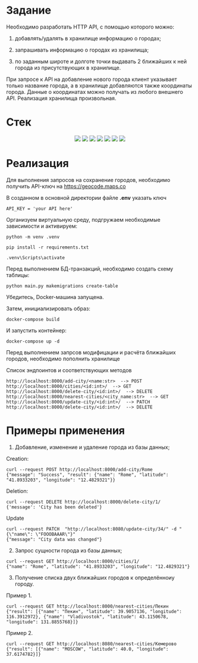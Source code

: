 # Задание
Необходимо разработать HTTP API, с помощью которого можно:
1) добавлять/удалять в хранилище информацию о городах;

2) запрашивать информацию о городах из хранилища;

3) по заданным широте и долготе точки выдавать 2 ближайших к ней города из присутствующих в хранилище.

При запросе к API на добавление нового города клиент указывает только название города, а в хранилище добавляются также координаты города. Данные о координатах можно получать из любого внешнего API.
Реализация хранилища произвольная.

# Стек
<div align="center">
<img src="https://img.shields.io/badge/Python-FFD43B?style=for-the-badge&logo=python&logoColor=blue" />
<img src="https://img.shields.io/badge/aiohttp-9999FF.svg?style=for-the-badge&logo=aiohttp&logoColor=white" />
<img src="https://img.shields.io/badge/SQLAlchemy-9999FF.svg?style=for-the-badge&logo=SQLAlchemy&logoColor=white" />
<img src="https://img.shields.io/badge/Pydantic-9999FF.svg?style=for-the-badge&logo=Pydantic&logoColor=white" />
<img src="https://img.shields.io/badge/Docker-9999FF.svg?style=for-the-badge&logo=Docker&logoColor=white" />
<img src="https://img.shields.io/badge/VS%20Code%20Insiders-35b393.svg?style=for-the-badge&logo=visual-studio-code&logoColor=white" />
<img src="https://img.shields.io/badge/sqlite-%2307405e.svg?style=for-the-badge&logo=sqlite&logoColor=white" />
</div>

# Реализация
Для выполнения запрoсов на сохранение
городов, необходимо получить API-ключ на https://geocode.maps.co

В созданном в основной директории
файле **.env** указать ключ
```
API_KEY = 'your API here'
```

Организуем виртуальную среду, подгружаем необходимые
зависимости и активируем:
```
python -m venv .venv

pip install -r requirements.txt

.venv\Scripts\activate
```

Перед выполнением БД-транзакций, необходимо
создать схему таблицы:

```
python main.py makemigrations create-table
```

Убедитесь, Docker-машина запущена.

Затем, инициализировать образ:

```
docker-compose build
```

И запустить контейнер:

```
docker-compose up -d
```

Перед выполнением запрсов модифицации
и расчёта ближайших городов, необходимо
пополнить хранилище

Список эндпоинтов и соответствующих методов

```
http://localhost:8000/add-city/<name:str>  --> POST
http://localhost:8000/cities/<id:int>/  --> GET
http://localhost:8000/delete-city/<id:int>/  --> DELETE
http://localhost:8000/nearest-cities/<city_name:str>  --> GET
http://localhost:8000/update-city/<id:int>/  --> PATCH
http://localhost:8000/delete-city/<id:int>/  --> DELETE

```

# Примеры применения

1) Добавление, изменение и удаление города из базы данных;

Creation:

```
curl --request POST http://localhost:8000/add-city/Rome
{"message": "Success", "result": {"name": "Rome", "latitude": "41.8933203", "longitude": "12.4829321"}}
```

Deletion:

```
curl --request DELETE http://localhost:8000/delete-city/1/
{'message': 'City has been deleted'}
```

Update

```
curl --request PATCH  "http://localhost:8080/update-city/34/" -d "{\"name\": \"FOOOBAAAR\"}"
{"message": "City data was changed"}
```

2) Запрос сущности города из базы данных;

```
curl --request GET http://localhost:8000/cities/1/
{"name": "Rome", "latitude": "41.8933203", "longitude": "12.4829321"}
```


3) Получение списка двух ближайших городов к определённоиу городу.

Пример 1.

```
curl --request GET http://localhost:8000/nearest-cities/Пекин
{"result": [{"name": "Пекин", "latitude": 39.9057136, "longitude": 116.3912972}, {"name": "Vladivostok", "latitude": 43.1150678, "longitude": 131.8855768}]}
```

Пример 2.

```
curl --request GET http://localhost:8080/nearest-cities/Кемерово
{"result": [{"name": "MOSCOW", "latitude": 40.0, "longitude": 37.6174782}]}
```

